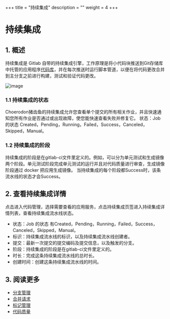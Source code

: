 +++
title = "持续集成"
description = ""
weight = 4
+++

# 持续集成

## 1. 概述

持续集成是 Gitlab 自带的持续集成引擎，工作原理是将小代码块推送到Git存储库中托管的应用程序[代码库](../../code-manage/repository)，并在每次推送时运行脚本管道，以便在将代码更改合并到主分支之前进行构建，测试和验证代码更改。

![image](/docs/user-guide/development/code-manage/image/code-management-07.png)

### 1.1 持续集成的状态

Choerodon猪齿鱼的持续集成允许您查看单个提交的所有相关作业，并且快速通知您所有作业是否通过或出现故障，使您能快速查看失败并修复它。
状态：Job 的状态 Created，Pending，Running，Failed，Success，Canceled，Skipped，Manual。

### 1.2 持续集成的阶段

持续集成的阶段是在gitlab-ci文件里定义的。例如，可以分为单元测试和生成镜像两个阶段。单元测试阶段完成单元测试的运行并且对代码质量进行审查，生成镜像阶段通过 docker 把应用生成镜像。
当持续集成的每个阶段都Success时，该条流水线的状态才会Success。

## 2. 查看持续集成详情

点击进入代码管理，选择需要查看的应用服务，点击持续集成页签进入持续集成详情列表，查看持续集成流水线状态。

  - 状态：Job 的状态 有Created，Pending，Running，Failed，Success，Canceled，Skipped，Manual。
  - 标识：持续集成流水线的标识，以及持续集成流水线创建者。 
  - 提交：最新一次提交的提交编码及提交信息，以及触发的分支。
  - 阶段：持续集成的阶段是在gitlab-ci文件里定义的。
  - 时长：完成这条持续集成流水线的总时长。
  - 创建时间：创建这条持续集成流水线的时间。

## 3. 阅读更多

* [分支管理](../manage-branch)
* [合并请求](../merge-request)
* [标记管理](../sign)
* [代码质量](../code-quality)
